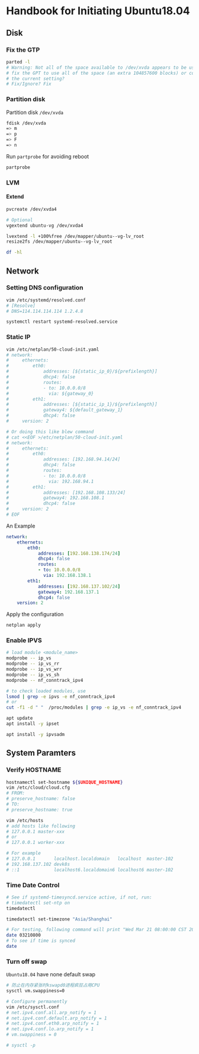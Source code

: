 # Handbook for Initiating Ubuntu18.04

## Disk

### Fix the GTP

```bash
parted -l
# Warning: Not all of the space available to /dev/xvda appears to be used, you can
# fix the GPT to use all of the space (an extra 104857600 blocks) or continue with
# the current setting?
# Fix/Ignore? Fix
```

### Partition disk

Partition disk `/dev/xvda`

```bash
fdisk /dev/xvda
=> m
=> p
=> F
=> n
```

Run `partprobe` for avoiding reboot

```bash
partprobe
```

### LVM

#### Extend

```bash
pvcreate /dev/xvda4

# Optional
vgextend ubuntu-vg /dev/xvda4

lvextend -l +100%free /dev/mapper/ubuntu--vg-lv_root
resize2fs /dev/mapper/ubuntu--vg-lv_root

df -hl
```

## Network

### Setting DNS configuration

```bash
vim /etc/systemd/resolved.conf
# [Resolve]
# DNS=114.114.114.114 1.2.4.8

systemctl restart systemd-resolved.service
```

### Static IP

```bash
vim /etc/netplan/50-cloud-init.yaml
# network:
#     ethernets:
#         eth0:
#             addresses: [${static_ip_0}/${prefixlength}]
#             dhcp4: false
#             routes:
#             - to: 10.0.0.0/8
#               via: ${gateway_0}
#         eth1:
#             addresses: [${static_ip_1}/${prefixlength}]
#             gateway4: ${default_gateway_1}
#             dhcp4: false
#     version: 2

# Or doing this like blew command
# cat <<EOF >/etc/netplan/50-cloud-init.yaml
# network:
#     ethernets:
#         eth0:
#             addresses: [192.168.94.14/24]
#             dhcp4: false
#             routes:
#             - to: 10.0.0.0/8
#               via: 192.168.94.1
#         eth1:
#             addresses: [192.168.108.133/24]
#             gateway4: 192.168.108.1
#             dhcp4: false
#     version: 2
# EOF
```

An Example

```yaml
network:
    ethernets:
        eth0:
            addresses: [192.168.138.174/24]
            dhcp4: false
            routes:
            - to: 10.0.0.0/8
              via: 192.168.138.1
        eth1:
            addresses: [192.168.137.102/24]
            gateway4: 192.168.137.1
            dhcp4: false
    version: 2
```

Apply the configuration

```bash
netplan apply
```

### Enable IPVS

```bash
# load module <module_name>
modprobe -- ip_vs
modprobe -- ip_vs_rr
modprobe -- ip_vs_wrr
modprobe -- ip_vs_sh
modprobe -- nf_conntrack_ipv4

# to check loaded modules, use
lsmod | grep -e ipvs -e nf_conntrack_ipv4
# or
cut -f1 -d " "  /proc/modules | grep -e ip_vs -e nf_conntrack_ipv4

apt update
apt install -y ipset

apt install -y ipvsadm
```

## System Paramters

### Verify HOSTNAME

```bash
hostnamectl set-hostname ${$UNIQUE_HOSTNAME}
vim /etc/cloud/cloud.cfg
# FROM:
# preserve_hostname: false
# TO:
# preserve_hostname: true

vim /etc/hosts
# add hosts like following
# 127.0.0.1 master-xxx
# or
# 127.0.0.1 worker-xxx

# For example
# 127.0.0.1       localhost.localdomain   localhost  master-102
# 192.168.137.102 devk8s
# ::1             localhost6.localdomain6 localhost6 master-102

```

### Time Date Control

```bash
# See if systemd-timesyncd.service active, if not, run:
# timedatectl set-ntp on
timedatectl

timedatectl set-timezone "Asia/Shanghai"

# For testing, following command will print "Wed Mar 21 08:00:00 CST 2018"
date 03210800
# To see if time is synced
date
```

### Turn off swap

`Ubuntu18.04` have none default swap

```bash
# 防止在内存紧张时kswapd0进程疯狂占用CPU
sysctl vm.swappiness=0

# Configure permanently
vim /etc/sysctl.conf
# net.ipv4.conf.all.arp_notify = 1
# net.ipv4.conf.default.arp_notify = 1
# net.ipv4.conf.eth0.arp_notify = 1
# net.ipv4.conf.lo.arp_notify = 1
# vm.swappiness = 0

# sysctl -p
```